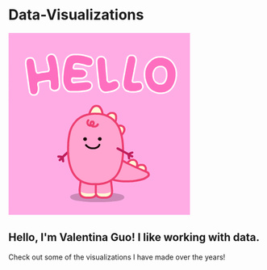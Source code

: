 # Data-Visualizations

![](hello.gif)
## Hello, I'm Valentina Guo! I like working with data.

Check out some of the visualizations I have made over the years!


